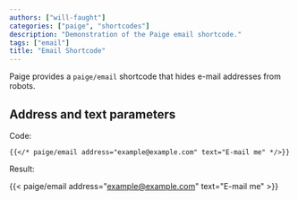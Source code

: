 ```yaml
---
authors: ["will-faught"]
categories: ["paige", "shortcodes"]
description: "Demonstration of the Paige email shortcode."
tags: ["email"]
title: "Email Shortcode"
---
```


Paige provides a `paige/email` shortcode that hides e-mail addresses from robots.

<!--more-->

## Address and text parameters

Code:

```go-text-template
{{</* paige/email address="example@example.com" text="E-mail me" */>}}
```

Result:

{{< paige/email address="example@example.com" text="E-mail me" >}}
